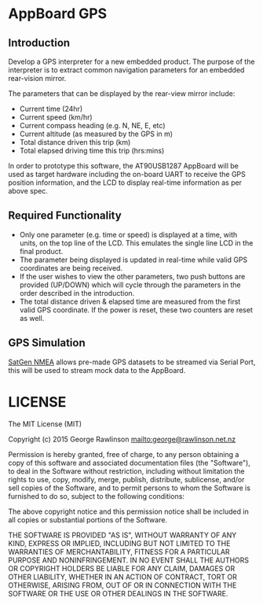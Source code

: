 # AppBoard GPS

## Introduction

Develop a GPS interpreter for a new embedded product. The purpose of the
interpreter is to extract common navigation parameters for an embedded
rear-vision mirror.

The parameters that can be displayed by the rear-view mirror include:

* Current time (24hr)
* Current speed (km/hr)
* Current compass heading (e.g. N, NE, E, etc)
* Current altitude (as measured by the GPS in m)
* Total distance driven this trip (km)
* Total elapsed driving time this trip (hrs:mins)

In order to prototype this software, the AT90USB1287 AppBoard will be used
as target hardware including the on-board UART to receive the GPS position
information, and the LCD to display real-time information as per above spec.

## Required Functionality

* Only one parameter (e.g. time or speed) is displayed at a time, with units, on the top line of the LCD. This emulates the single line LCD in the final product.
* The parameter being displayed is updated in real-time while valid GPS coordinates are being received.
* If the user wishes to view the other parameters, two push buttons are provided (UP/DOWN) which will cycle through the parameters in the order described in the introduction.
* The total distance driven & elapsed time are measured from the first valid GPS coordinate. If the power is reset, these two counters are reset as well.

## GPS Simulation

[SatGen NMEA][sg-nmea] allows pre-made GPS datasets to be streamed via Serial Port, this will be used to stream mock data to the AppBoard.

[sg-nmea]: http://www.labsat.co.uk/index.php/en/free-gps-nmea-simulator-software

# LICENSE

The MIT License (MIT)

Copyright (c) 2015 George Rawlinson <mailto:george@rawlinson.net.nz>

Permission is hereby granted, free of charge, to any person obtaining a copy
of this software and associated documentation files (the "Software"), to deal
in the Software without restriction, including without limitation the rights
to use, copy, modify, merge, publish, distribute, sublicense, and/or sell
copies of the Software, and to permit persons to whom the Software is
furnished to do so, subject to the following conditions:

The above copyright notice and this permission notice shall be included in
all copies or substantial portions of the Software.

THE SOFTWARE IS PROVIDED "AS IS", WITHOUT WARRANTY OF ANY KIND, EXPRESS OR
IMPLIED, INCLUDING BUT NOT LIMITED TO THE WARRANTIES OF MERCHANTABILITY,
FITNESS FOR A PARTICULAR PURPOSE AND NONINFRINGEMENT.  IN NO EVENT SHALL THE
AUTHORS OR COPYRIGHT HOLDERS BE LIABLE FOR ANY CLAIM, DAMAGES OR OTHER
LIABILITY, WHETHER IN AN ACTION OF CONTRACT, TORT OR OTHERWISE, ARISING FROM,
OUT OF OR IN CONNECTION WITH THE SOFTWARE OR THE USE OR OTHER DEALINGS IN
THE SOFTWARE.
